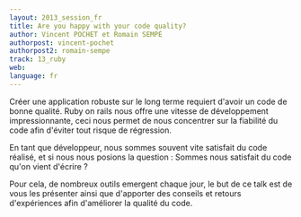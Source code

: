 ```yaml
---
layout: 2013_session_fr
title: Are you happy with your code quality?
author: Vincent POCHET et Romain SEMPÉ
authorpost: vincent-pochet
authorpost2: romain-sempe
track: 13_ruby
web:
language: fr
---
```


Créer une application robuste sur le long terme requiert d'avoir un code de bonne qualité. Ruby on rails nous offre une vitesse de développement impressionnante, ceci nous permet de nous concentrer sur la fiabilité du code afin d'éviter tout risque de régression.

En tant que développeur, nous sommes souvent vite satisfait du code réalisé, et si nous nous posions la question : Sommes nous satisfait du code qu'on vient d'écrire ?

Pour cela, de nombreux outils emergent chaque jour, le but de ce talk est de vous les présenter ainsi que d'apporter des conseils et retours d'expériences afin d'améliorer la qualité du code.